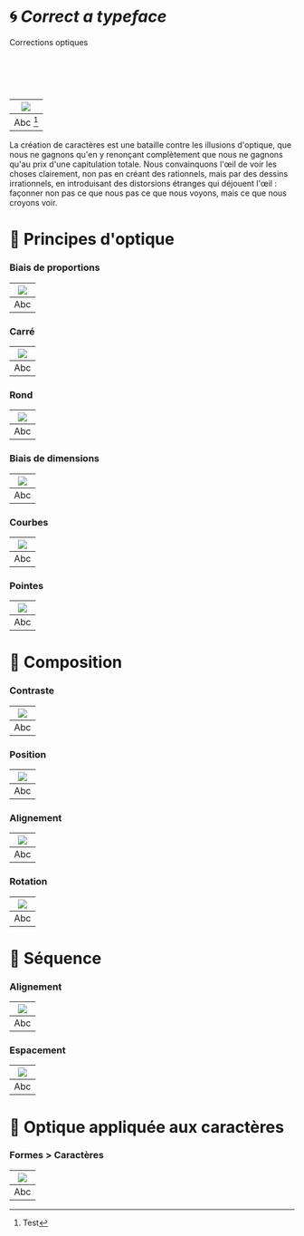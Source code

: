 # 🌀 *Correct a typeface*
  Corrections optiques
# &nbsp;

|![](links/Illusion.gif) |
|:---:|
| Abc [^1]           |

La création de caractères est une bataille contre les illusions d'optique, que nous ne gagnons qu'en y renonçant complètement que nous ne gagnons qu'au prix d'une capitulation totale. Nous convainquons l'œil de voir les choses clairement, non pas en créant des rationnels, mais par des dessins irrationnels, en introduisant des distorsions étranges qui déjouent l'œil : façonner non pas ce que nous pas ce que nous voyons, mais ce que nous croyons voir.

# 👀 Principes d'optique

### Biais de proportions

|![](links/Illusion.gif) |
|:---:|
| Abc           |

### Carré

|![](links/Carre.gif) |
|:---:|
| Abc           |

### Rond

|![](links/) |
|:---:|
| Abc           |

### Biais de dimensions

|![](links/Illusion.gif) |
|:---:|
| Abc           |

### Courbes

|![](links/Rond.gif) |
|:---:|
| Abc          |

### Pointes

|![](links/Triangle.gif) |
|:---:|
| Abc           |

# 🎼 Composition

### Contraste

|![](links/Compositions_negatif.gif) |
|:---:|
| Abc           |

### Position

|![](links/Compositions_position.gif) |
|:---:|
| Abc           |

### Alignement

|![](links/Compositions_alignement.gif) |
|:---:|
| Abc           |

### Rotation

|![](links/Compositions_lines.gif) |
|:---:|
| Abc           |

# 🚃 Séquence

### Alignement

|![](links/Alignement_Seq.gif) |
|:---:|
| Abc           |

### Espacement

|![](links/Espacement.gif) |
|:---:|
| Abc           |

# 🪩 Optique appliquée aux caractères

### Formes > Caractères

|![](links/Conversion.gif) |
|:---:|
| Abc           |

[^1]: Test
